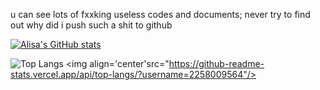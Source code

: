 u can see lots of fxxking useless codes and documents;
never try to find out why did i push such a shit to github

[![Alisa's GitHub stats](https://github-readme-stats.vercel.app/api?username=2258009564)](https://github.com/2258009564/github-readme-stats)

![Top Langs](https://github-readme-stats.vercel.app/api/top-langs/?username=2258009564)
<img align='center'src="https://github-readme-stats.vercel.app/api/top-langs/?username=2258009564"/>
<!--START_SECTION:waka-->
<!--END_SECTION:waka-->
